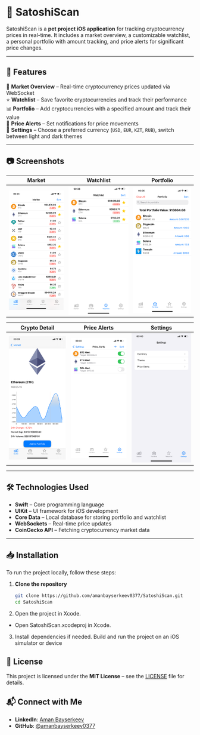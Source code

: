 # 📱 SatoshiScan  

SatoshiScan is a **pet project iOS application** for tracking cryptocurrency prices in real-time. It includes a market overview, a customizable watchlist, a personal portfolio with amount tracking, and price alerts for significant price changes.

---

## 🚀 Features  

🔹 **Market Overview** – Real-time cryptocurrency prices updated via WebSocket  
⭐ **Watchlist** – Save favorite cryptocurrencies and track their performance  
📊 **Portfolio** – Add cryptocurrencies with a specified amount and track their value  
🔔 **Price Alerts** – Set notifications for price movements  
🎨 **Settings** – Choose a preferred currency (`USD`, `EUR`, `KZT`, `RUB`), switch between light and dark themes  

---

## 📷 Screenshots

| Market | Watchlist | Portfolio |
|--------|----------|-----------|
| ![Market](market.PNG) | ![Watchlist](watchlist.PNG) | ![Portfolio](portfolio.PNG) |

| Crypto Detail | Price Alerts | Settings |
|--------------|-------------|----------|
| ![Crypto Detail](crypto_detail.PNG) | ![Price Alerts](price_alerts.PNG) | ![Settings](settings.PNG) |


---

## 🛠 Technologies Used  

- **Swift** – Core programming language  
- **UIKit** – UI framework for iOS development  
- **Core Data** – Local database for storing portfolio and watchlist  
- **WebSockets** – Real-time price updates  
- **CoinGecko API** – Fetching cryptocurrency market data  

---

## 📥 Installation  

To run the project locally, follow these steps:

1. **Clone the repository**
   ```bash
   git clone https://github.com/amanbayserkeev0377/SatoshiScan.git
   cd SatoshiScan
2. Open the project in Xcode.
-  Open SatoshiScan.xcodeproj in Xcode.
3. Install dependencies if needed. Build and run the project on an iOS simulator or device

## 📜 License
This project is licensed under the **MIT License** – see the [LICENSE](LICENSE) file for details.

## 📬 Connect with Me

- **LinkedIn**: [Aman Bayserkeev](https://www.linkedin.com/in/amanbayserkeev/)
- **GitHub**: [@amanbayserkeev0377](https://github.com/amanbayserkeev0377)